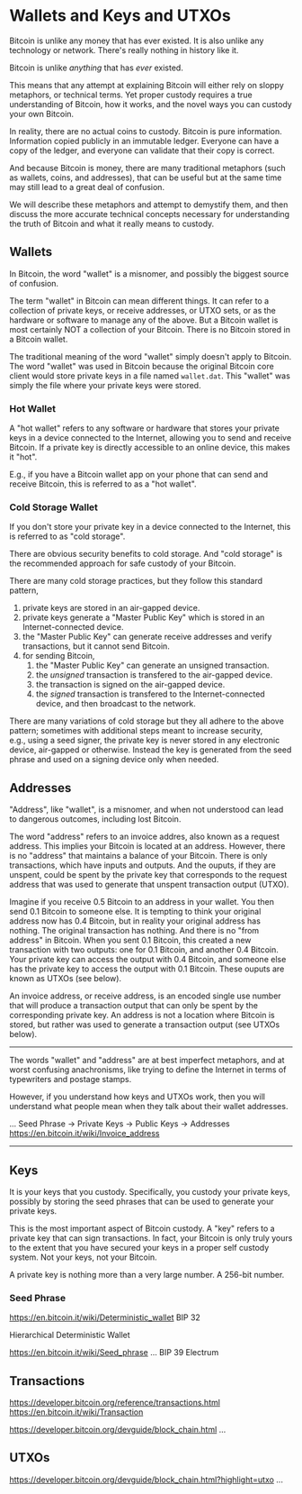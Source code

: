 # Wallets and Keys and UTXOs

Bitcoin is unlike any money that has ever existed.
 It is also unlike any technology or network.
 There's really nothing in history like it.

Bitcoin is unlike *anything* that has *ever* existed.

This means that any attempt at explaining Bitcoin
 will either rely on sloppy metaphors, or technical terms.
 Yet proper custody requires a true understanding of Bitcoin, 
 how it works, and the novel ways you can custody your own Bitcoin.

In reality, there are no actual coins to custody.
 Bitcoin is pure information. Information copied publicly in an immutable ledger.
 Everyone can have a copy of the ledger,
 and everyone can validate that their copy is correct.

And because Bitcoin is money, 
 there are many traditional metaphors
 (such as wallets, coins, and addresses),
 that can be useful 
 but at the same time may still lead to a great deal of confusion.

We will describe these metaphors
 and attempt to demystify them, and then
 discuss the more accurate technical concepts
 necessary for understanding the truth of Bitcoin
 and what it really means to custody.


## Wallets

In Bitcoin, the word "wallet" is a misnomer,
 and possibly the biggest source of confusion.

The term "wallet" in Bitcoin can mean different things.
 It can refer to a collection of private keys, 
 or receive addresses,
 or UTXO sets,
 or as the hardware or software to manage any of the above.
But a Bitcoin wallet is most certainly NOT 
 a collection of your Bitcoin. 
There is no Bitcoin stored in a Bitcoin wallet.

The traditional meaning of the word "wallet" simply doesn't apply to Bitcoin.
 The word "wallet" was used in Bitcoin because the original Bitcoin core client would store private keys in a file named `wallet.dat`.
 This "wallet" was simply the file where your private keys were stored.

### Hot Wallet

A "hot wallet" refers to any software or hardware that stores your private keys in a device connected to the Internet, 
 allowing you to send and receive Bitcoin.
If a private key is directly accessible to an online device, this makes it "hot".

E.g., if you have a Bitcoin wallet app on your phone that can send and receive Bitcoin, 
 this is referred to as a "hot wallet".

### Cold Storage Wallet

If you don't store your private key in a device connected to the Internet, 
 this is referred to as "cold storage".

There are obvious security benefits to cold storage.
 And "cold storage" is the recommended approach for safe custody of your Bitcoin.

There are many cold storage practices, 
 but they follow this standard pattern,

1. private keys are stored in an air-gapped device.
1. private keys generate a "Master Public Key" which is stored in an Internet-connected device.
1. the "Master Public Key" can generate receive addresses and verify transactions, but it cannot send Bitcoin.
1. for sending Bitcoin,
    1. the "Master Public Key" can generate an unsigned transaction.
    1. the *unsigned* transaction is transfered to the air-gapped device.
    1. the transaction is signed on the air-gapped device.
    1. the *signed* transaction is transfered to the Internet-connected device, and then broadcast to the network.

There are many variations of cold storage but they all adhere to the above pattern;
 sometimes with additional steps meant to increase security,  
 e.g., using a seed signer, the private key is never stored in any electronic device, air-gapped or otherwise.
 Instead the key is generated from the seed phrase and used on a signing device only when needed. 


## Addresses

"Address", like "wallet", is a misnomer,
 and when not understood can lead to dangerous outcomes, including lost Bitcoin.

The word "address" refers to an invoice addres,
 also known as a request address. 
 This implies your Bitcoin is located at an address.
 However, there is no "address" that maintains a balance of your Bitcoin.
 There is only transactions, which have inputs and outputs.
 And the ouputs, if they are unspent, could be spent by the private key 
 that corresponds to the request address
 that was used to generate that unspent transaction output (UTXO).

Imagine if you receive 0.5 Bitcoin to an address in your wallet.
 You then send 0.1 Bitcoin to someone else.
 It is tempting to think your original address now has 0.4 Bitcoin, 
 but in reality your original address has nothing. 
 The original transaction has nothing.
 And there is no "from address" in Bitcoin.
 When you sent 0.1 Bitcoin,
  this created a new transaction with two outputs:
  one for 0.1 Bitcoin, and another 0.4 Bitcoin.
 Your private key can access the output with 0.4 Bitcoin,
 and someone else has the private key to access the output with 0.1 Bitcoin.
 These ouputs are known as UTXOs (see below).

An invoice address, or receive address, 
 is an encoded single use number that will produce a transaction output that can only be spent by the corresponding private key.
 An address is not a location where Bitcoin is stored, 
 but rather was used to generate a transaction output (see UTXOs below).

---

The words "wallet" and "address" are at best imperfect metaphors,
 and at worst confusing anachronisms, 
 like trying to define the Internet in terms of typewriters and postage stamps.

However, if you understand how keys and UTXOs work,
 then you will understand what people mean
 when they talk about their wallet addresses.

...
Seed Phrase -> Private Keys -> Public Keys -> Addresses
https://en.bitcoin.it/wiki/Invoice_address


---



## Keys

It is your keys that you custody.
 Specifically, you custody your private keys,
 possibly by storing the seed phrases 
 that can be used to generate your private keys.

This is the most important aspect of Bitcoin custody. 
 A "key" refers to a private key that can sign transactions.
 In fact, your Bitcoin is only truly yours 
 to the extent that you have secured your keys in a proper self custody system.
 Not your keys, not your Bitcoin.

A private key is nothing more than a very large number. A 256-bit number.

### Seed Phrase

https://en.bitcoin.it/wiki/Deterministic_wallet
BIP 32

Hierarchical Deterministic Wallet

https://en.bitcoin.it/wiki/Seed_phrase
...
BIP 39
Electrum


## Transactions

https://developer.bitcoin.org/reference/transactions.html
https://en.bitcoin.it/wiki/Transaction

https://developer.bitcoin.org/devguide/block_chain.html
...


## UTXOs

https://developer.bitcoin.org/devguide/block_chain.html?highlight=utxo
...

